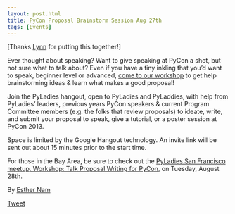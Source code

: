 ```yaml
---
layout: post.html
title: PyCon Proposal Brainstorm Session Aug 27th  
tags: [Events]
---
```


[Thanks [Lynn](http://www.roguelynn.com/2012/08/25/pycon-proposal-brainstorming-via-google-hangout/) for putting this together!]

Ever thought about speaking? Want to give speaking at PyCon a shot, but not sure what to talk about? Even if you have a tiny inkling that you’d want to speak, beginner level or advanced, [come to our workshop](http://www.eventbrite.com/event/4207274070?ref=ebtnebregn) to get help brainstorming ideas & learn what makes a good proposal!

Join the PyLadies hangout, open to PyLadies and PyLaddies, with help from PyLadies’ leaders, previous years PyCon speakers & current Program Committee members (e.g. the folks that review proposals) to ideate, write, and submit your proposal to speak, give a tutorial, or a poster session at PyCon 2013.

Space is limited by the Google Hangout technology. An invite link will be sent out about 15 minutes prior to the start time.

For those in the Bay Area, be sure to check out the [PyLadies San Francisco meetup, Workshop: Talk Proposal Writing for PyCon](http://www.meetup.com/PyLadiesSF/events/76870962/), on Tuesday, August 28th.


By [Esther Nam](https://twitter.com/estherbester "Estherbester | Twitter")

[Tweet](https://twitter.com/share)